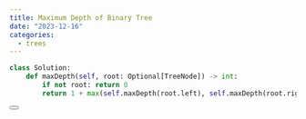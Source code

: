 ```yaml
---
title: Maximum Depth of Binary Tree
date: "2023-12-16"
categories:
  - trees
---
```


<script lang="ts">
  import Button from './button.svelte'
</script>

```python
class Solution:
    def maxDepth(self, root: Optional[TreeNode]) -> int:
        if not root: return 0
        return 1 + max(self.maxDepth(root.left), self.maxDepth(root.right))


```

<Button link="https://leetcode.com/problems/maximum-depth-of-binary-tree/" />
